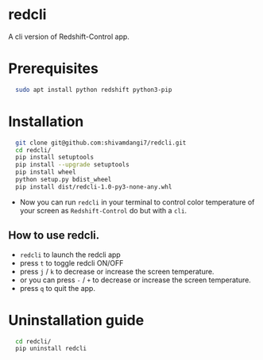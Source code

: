# redcli
A cli version of Redshift-Control app.

# Prerequisites
```bash
  sudo apt install python redshift python3-pip
```
# Installation
```bash
  git clone git@github.com:shivamdangi7/redcli.git
  cd redcli/
  pip install setuptools
  pip install --upgrade setuptools
  pip install wheel
  python setup.py bdist_wheel
  pip install dist/redcli-1.0-py3-none-any.whl
```
* Now you can run `redcli` in your terminal to control color temperature of your screen as `Redshift-Control` do but with a `cli`.

## How to use redcli.
* `redcli` to launch the redcli app 
* press `t` to toggle redcli ON/OFF
* press `j` / `k` to decrease or increase the screen temperature.
* or you can press `-` / `+` to decrease or increase the screen temperature.
* press `q` to quit the app.

# Uninstallation guide
```bash
  cd redcli/
  pip uninstall redcli
```
